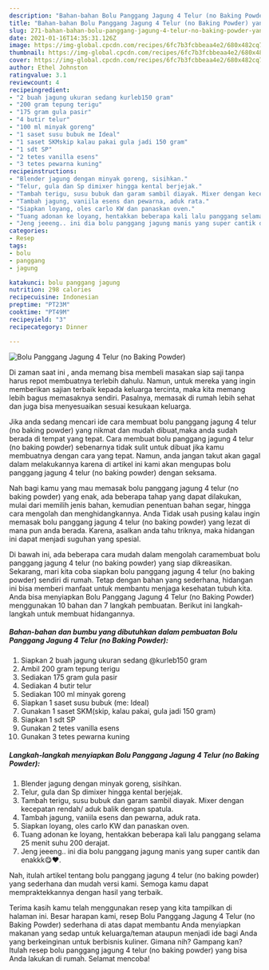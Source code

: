 ```yaml
---
description: "Bahan-bahan Bolu Panggang Jagung 4 Telur (no Baking Powder) yang nikmat Untuk Jualan"
title: "Bahan-bahan Bolu Panggang Jagung 4 Telur (no Baking Powder) yang nikmat Untuk Jualan"
slug: 271-bahan-bahan-bolu-panggang-jagung-4-telur-no-baking-powder-yang-nikmat-untuk-jualan
date: 2021-01-16T14:35:31.126Z
image: https://img-global.cpcdn.com/recipes/6fc7b3fcbbeaa4e2/680x482cq70/bolu-panggang-jagung-4-telur-no-baking-powder-foto-resep-utama.jpg
thumbnail: https://img-global.cpcdn.com/recipes/6fc7b3fcbbeaa4e2/680x482cq70/bolu-panggang-jagung-4-telur-no-baking-powder-foto-resep-utama.jpg
cover: https://img-global.cpcdn.com/recipes/6fc7b3fcbbeaa4e2/680x482cq70/bolu-panggang-jagung-4-telur-no-baking-powder-foto-resep-utama.jpg
author: Ethel Johnston
ratingvalue: 3.1
reviewcount: 4
recipeingredient:
- "2 buah jagung ukuran sedang kurleb150 gram"
- "200 gram tepung terigu"
- "175 gram gula pasir"
- "4 butir telur"
- "100 ml minyak goreng"
- "1 saset susu bubuk me Ideal"
- "1 saset SKMskip kalau pakai gula jadi 150 gram"
- "1 sdt SP"
- "2 tetes vanilla esens"
- "3 tetes pewarna kuning"
recipeinstructions:
- "Blender jagung dengan minyak goreng, sisihkan."
- "Telur, gula dan Sp dimixer hingga kental berjejak."
- "Tambah terigu, susu bubuk dan garam sambil diayak. Mixer dengan kecepatan rendah/ aduk balik dengan spatula."
- "Tambah jagung, vaniila esens dan pewarna, aduk rata."
- "Siapkan loyang, oles carlo KW dan panaskan oven."
- "Tuang adonan ke loyang, hentakkan beberapa kali lalu panggang selama 25 menit suhu 200 derajat."
- "Jeng jeeeng.. ini dia bolu panggang jagung manis yang super cantik dan enakkk😋❤️."
categories:
- Resep
tags:
- bolu
- panggang
- jagung

katakunci: bolu panggang jagung 
nutrition: 298 calories
recipecuisine: Indonesian
preptime: "PT23M"
cooktime: "PT49M"
recipeyield: "3"
recipecategory: Dinner

---
```



![Bolu Panggang Jagung 4 Telur (no Baking Powder)](https://img-global.cpcdn.com/recipes/6fc7b3fcbbeaa4e2/680x482cq70/bolu-panggang-jagung-4-telur-no-baking-powder-foto-resep-utama.jpg)

Di zaman  saat ini , anda memang bisa membeli masakan siap saji tanpa harus repot membuatnya terlebih dahulu. Namun, untuk mereka yang ingin memberikan sajian terbaik kepada keluarga tercinta, maka kita memang lebih bagus memasaknya sendiri. Pasalnya, memasak di rumah lebih sehat dan juga bisa menyesuaikan sesuai kesukaan keluarga.

Jika anda sedang mencari ide cara membuat bolu panggang jagung 4 telur (no baking powder) yang nikmat dan mudah dibuat,maka anda sudah berada di tempat yang tepat. Cara membuat bolu panggang jagung 4 telur (no baking powder)  sebenarnya tidak sulit untuk dibuat jika kamu membuatnya dengan cara yang tepat. Namun, anda jangan takut akan gagal dalam melakukannya 
karena di artikel ini kami akan mengupas bolu panggang jagung 4 telur (no baking powder) dengan seksama.  



Nah bagi kamu yang mau memasak bolu panggang jagung 4 telur (no baking powder) yang enak, ada beberapa tahap yang dapat dilakukan, mulai dari memilih jenis bahan, kemudian penentuan bahan segar, hingga cara mengolah dan menghidangkannya. Anda Tidak usah pusing kalau ingin memasak bolu panggang jagung 4 telur (no baking powder) yang lezat di mana pun anda berada. Karena, asalkan anda  tahu triknya, maka hidangan ini dapat menjadi suguhan yang spesial.

Di bawah ini, ada beberapa cara mudah dalam mengolah caramembuat bolu panggang jagung 4 telur (no baking powder) yang siap dikreasikan. Sekarang, mari kita coba siapkan bolu panggang jagung 4 telur (no baking powder) sendiri di rumah. Tetap dengan bahan yang sederhana, hidangan ini bisa memberi manfaat untuk membantu menjaga kesehatan tubuh kita. Anda bisa menyiapkan Bolu Panggang Jagung 4 Telur (no Baking Powder) menggunakan 10 bahan dan 7 langkah pembuatan. Berikut ini langkah-langkah untuk membuat hidangannya.

<!--inarticleads1-->

##### Bahan-bahan dan bumbu yang dibutuhkan dalam pembuatan Bolu Panggang Jagung 4 Telur (no Baking Powder):

1. Siapkan 2 buah jagung ukuran sedang @kurleb150 gram
1. Ambil 200 gram tepung terigu
1. Sediakan 175 gram gula pasir
1. Sediakan 4 butir telur
1. Sediakan 100 ml minyak goreng
1. Siapkan 1 saset susu bubuk (me: Ideal)
1. Gunakan 1 saset SKM(skip, kalau pakai, gula jadi 150 gram)
1. Siapkan 1 sdt SP
1. Gunakan 2 tetes vanilla esens
1. Gunakan 3 tetes pewarna kuning




<!--inarticleads2-->

##### Langkah-langkah menyiapkan Bolu Panggang Jagung 4 Telur (no Baking Powder):

1. Blender jagung dengan minyak goreng, sisihkan.
1. Telur, gula dan Sp dimixer hingga kental berjejak.
1. Tambah terigu, susu bubuk dan garam sambil diayak. Mixer dengan kecepatan rendah/ aduk balik dengan spatula.
1. Tambah jagung, vaniila esens dan pewarna, aduk rata.
1. Siapkan loyang, oles carlo KW dan panaskan oven.
1. Tuang adonan ke loyang, hentakkan beberapa kali lalu panggang selama 25 menit suhu 200 derajat.
1. Jeng jeeeng.. ini dia bolu panggang jagung manis yang super cantik dan enakkk😋❤️.




Nah, itulah artikel tentang  bolu panggang jagung 4 telur (no baking powder)  yang sederhana dan mudah versi kami. Semoga kamu dapat mempraktekkannya dengan hasil yang terbaik. 

Terima kasih kamu telah menggunakan resep yang kita tampilkan di halaman ini. Besar harapan kami, resep  Bolu Panggang Jagung 4 Telur (no Baking Powder) sederhana di atas dapat membantu Anda menyiapkan makanan yang sedap untuk keluarga/teman ataupun menjadi ide bagi Anda yang berkeinginan untuk berbisnis kuliner. Gimana nih? Gampang kan? Itulah resep bolu panggang jagung 4 telur (no baking powder) yang bisa Anda lakukan di rumah. Selamat mencoba!

